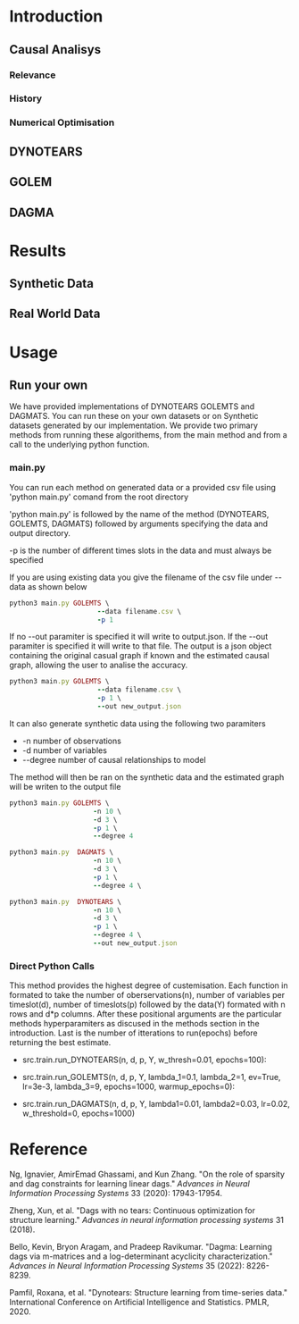 
# Introduction 

## Causal Analisys

### Relevance 

### History

### Numerical Optimisation

## DYNOTEARS

## GOLEM

## DAGMA

# Results

## Synthetic Data

## Real World Data

# Usage

## Run your own

We have provided implementations of DYNOTEARS GOLEMTS and DAGMATS. You can run these on your own datasets or on Synthetic datasets generated by our implementation. We provide two primary methods from running these algorithems, from the main method and from a call to the underlying python function. 

### main.py

You can run each method on generated data or a provided csv file using 'python main.py' comand from the root directory

'python main.py' is followed by the name of the method (DYNOTEARS, GOLEMTS, DAGMATS) followed by arguments specifying the data and output directory.

-p is the number of different times slots in the data and must always be specified

If you are using existing data you give the filename of the csv file under --data as shown below

```rb
python3 main.py GOLEMTS \
                      --data filename.csv \
                      -p 1
```

If no --out paramiter is specified it will write to output.json. If the --out paramiter is specified it will write to that file. The output is a json object containing the original casual graph if known and the estimated causal graph, allowing the user to analise the accuracy.

```rb
python3 main.py GOLEMTS \
                      --data filename.csv \
                      -p 1 \
                      --out new_output.json
```

It can also generate synthetic data using the following two paramiters
* -n number of observations
* -d number of variables
* --degree number of causal relationships to model

The method will then be ran on the synthetic data and the estimated graph will be writen to the output file

```rb
python3 main.py GOLEMTS \
                     -n 10 \
                     -d 3 \
                     -p 1 \
                     --degree 4

python3 main.py  DAGMATS \
                     -n 10 \
                     -d 3 \
                     -p 1 \
                     --degree 4 \

python3 main.py  DYNOTEARS \
                     -n 10 \
                     -d 3 \
                     -p 1 \
                     --degree 4 \
                     --out new_output.json
```


### Direct Python Calls

This method provides the highest degree of custemisation. Each function in formated to take the number of oberservations(n), number of variables per timeslot(d), number of timeslots(p) followed by the data(Y) formated with n rows and d*p columns. After these positional arguments are the particular methods hyperparamiters as discused in the methods section in the introduction. Last is the number of itterations to run(epochs) before returning the best estimate.

* src.train.run_DYNOTEARS(n, d, p, Y, w_thresh=0.01, epochs=100):

* src.train.run_GOLEMTS(n, d, p, Y, lambda_1=0.1, lambda_2=1, ev=True, lr=3e-3, lambda_3=9, epochs=1000, warmup_epochs=0):

* src.train.run_DAGMATS(n, d, p, Y, lambda1=0.01, lambda2=0.03, lr=0.02, w_threshold=0, epochs=1000) 

# Reference
Ng, Ignavier, AmirEmad Ghassami, and Kun Zhang. "On the role of sparsity and dag constraints for learning linear dags." *Advances in Neural Information Processing Systems* 33 (2020): 17943-17954.

Zheng, Xun, et al. "Dags with no tears: Continuous optimization for structure learning." *Advances in neural information processing systems* 31 (2018).

Bello, Kevin, Bryon Aragam, and Pradeep Ravikumar. "Dagma: Learning dags via m-matrices and a log-determinant acyclicity characterization." *Advances in Neural Information Processing Systems* 35 (2022): 8226-8239.

Pamfil, Roxana, et al. "Dynotears: Structure learning from time-series data." International Conference on Artificial Intelligence and Statistics. PMLR, 2020.
